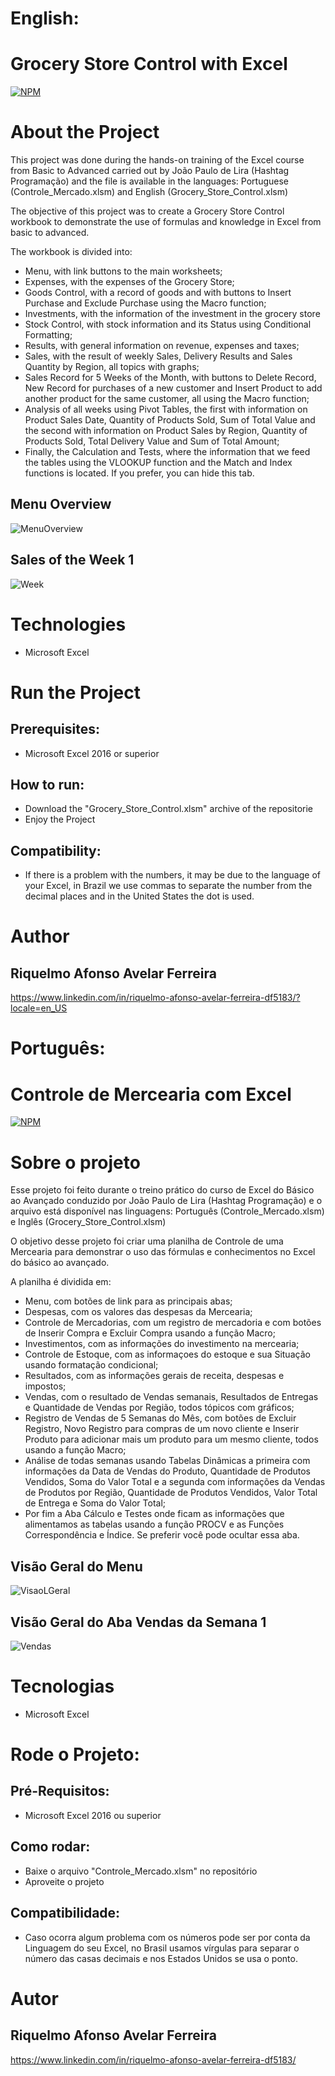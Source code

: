 # English:
# Grocery Store Control with Excel
[![NPM](https://img.shields.io/npm/l/react)](https://github.com/RiquelmoFerreira/Grocery_Store_Control_Excel/blob/main/License)

# About the Project

This project was done during the hands-on training of the Excel course from Basic to Advanced carried out by João Paulo de Lira (Hashtag Programação) and the file is available in the languages: Portuguese (Controle_Mercado.xlsm) and English (Grocery_Store_Control.xlsm)

The objective of this project was to create a Grocery Store Control workbook to demonstrate the use of formulas and knowledge in Excel from basic to advanced.

The workbook is divided into:
- Menu, with link buttons to the main worksheets;
- Expenses, with the expenses of the Grocery Store;
- Goods Control, with a record of goods and with buttons to Insert Purchase and Exclude Purchase using the Macro function;
- Investments, with the information of the investment in the grocery store
- Stock Control, with stock information and its Status using Conditional Formatting;
- Results, with general information on revenue, expenses and taxes;
- Sales, with the result of weekly Sales, Delivery Results and Sales Quantity by Region, all topics with graphs;
- Sales Record for 5 Weeks of the Month, with buttons to Delete Record, New Record for purchases of a new customer and Insert Product to add another product for the same customer, all using the Macro function;
- Analysis of all weeks using Pivot Tables, the first with information on Product Sales Date, Quantity of Products Sold, Sum of Total Value and the second with information on Product Sales by Region, Quantity of Products Sold, Total Delivery Value and Sum of Total Amount;
- Finally, the Calculation and Tests, where the information that we feed the tables using the VLOOKUP function and the Match and Index functions is located. If you prefer, you can hide this tab.

## Menu Overview
![MenuOverview](https://github.com/RiquelmoFerreira/Grocery_Store_Control_Excel/blob/main/Menu2.png)

## Sales of the Week 1
![Week](https://github.com/RiquelmoFerreira/Grocery_Store_Control_Excel/blob/main/Sales.png)

# Technologies
- Microsoft Excel

# Run the Project
## Prerequisites:
- Microsoft Excel 2016 or superior

## How to run:
- Download the "Grocery_Store_Control.xlsm" archive of the repositorie
- Enjoy the Project

## Compatibility:
- If there is a problem with the numbers, it may be due to the language of your Excel, in Brazil we use commas to separate the number from the decimal places and in the United States the dot is used.

# Author
## Riquelmo Afonso Avelar Ferreira

https://www.linkedin.com/in/riquelmo-afonso-avelar-ferreira-df5183/?locale=en_US
#
# Português:
# Controle de Mercearia com Excel
[![NPM](https://img.shields.io/npm/l/react)](https://github.com/RiquelmoFerreira/Grocery_Store_Control_Excel/blob/main/License)

# Sobre o projeto

Esse projeto foi feito durante o treino prático do curso de Excel do Básico ao Avançado conduzido por João Paulo de Lira (Hashtag Programação) e o arquivo está disponível nas linguagens: Português (Controle_Mercado.xlsm) e Inglês (Grocery_Store_Control.xlsm)

O objetivo desse projeto foi criar uma planilha de Controle de uma Mercearia para demonstrar o uso das fórmulas e conhecimentos no Excel do básico ao avançado.

A planilha é dividida em:
- Menu, com botões de link para as principais abas;
- Despesas, com os valores das despesas da Mercearia;
- Controle de Mercadorias, com um registro de mercadoria e com botões de Inserir Compra e Excluir Compra usando a função Macro;
- Investimentos, com as informações do investimento na mercearia;
- Controle de Estoque, com as informaçoes do estoque e sua Situação usando formatação condicional;
- Resultados, com as informações gerais de receita, despesas e impostos;
- Vendas, com o resultado de Vendas semanais, Resultados de Entregas e Quantidade de Vendas por Região, todos tópicos com gráficos;
- Registro de Vendas de 5 Semanas do Mês, com botões de Excluir Registro, Novo Registro para compras de um novo cliente e Inserir Produto para adicionar mais um produto para um mesmo cliente, todos usando a função Macro;
- Análise de todas semanas usando Tabelas Dinâmicas a primeira com informações da Data de Vendas do Produto, Quantidade de Produtos Vendidos, Soma do Valor Total e a segunda com informações da Vendas de Produtos por Região, Quantidade de Produtos Vendidos, Valor Total de Entrega e Soma do Valor Total;
- Por fim a Aba Cálculo e Testes onde ficam as informações que alimentamos as tabelas usando a função PROCV e as Funções Correspondência e Índice. Se preferir você pode ocultar essa aba.

## Visão Geral do Menu
![VisaoLGeral](https://github.com/RiquelmoFerreira/Grocery_Store_Control_Excel/blob/main/Menu1.png)

## Visão Geral do Aba Vendas da Semana 1
![Vendas](https://github.com/RiquelmoFerreira/Grocery_Store_Control_Excel/blob/main/Vendas.png)

# Tecnologias
- Microsoft Excel

# Rode o Projeto:
## Pré-Requisitos:
- Microsoft Excel 2016 ou superior

## Como rodar:
- Baixe o arquivo "Controle_Mercado.xlsm" no repositório
- Aproveite o projeto

## Compatibilidade:
- Caso ocorra algum problema com os números pode ser por conta da Linguagem do seu Excel, no Brasil usamos vírgulas para separar o número das casas decimais e nos Estados Unidos se usa o ponto.

# Autor
## Riquelmo Afonso Avelar Ferreira

https://www.linkedin.com/in/riquelmo-afonso-avelar-ferreira-df5183/


